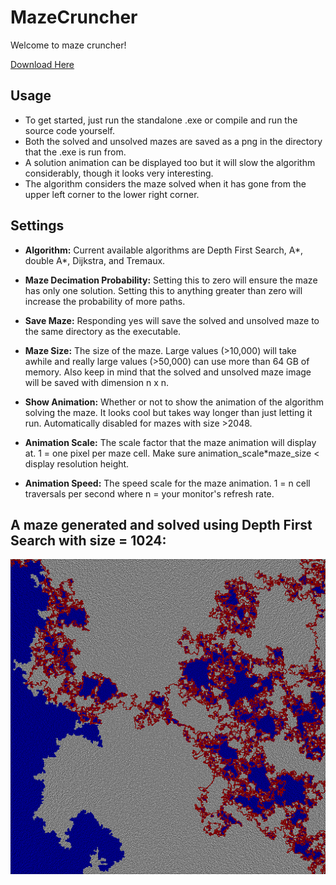 # MazeCruncher
Welcome to maze cruncher!

<a href="https://github.com/ihawn/MazeCruncher/releases/tag/MazeCruncher">Download Here</a>

## Usage
* To get started, just run the standalone .exe or compile and run the source code yourself.
* Both the solved and unsolved mazes are saved as a png in the directory that the .exe is run from.
* A solution animation can be displayed too but it will slow the algorithm considerably, though it looks very interesting.
* The algorithm considers the maze solved when it has gone from the upper left corner to the lower right corner. 

## Settings

* **Algorithm:** Current available algorithms are Depth First Search, A*, double A*, Dijkstra, and Tremaux.

* **Maze Decimation Probability:** Setting this to zero will ensure the maze has only one solution. Setting this to anything greater than zero will increase the probability of more paths.

* **Save Maze:** Responding yes will save the solved and unsolved maze to the same directory as the executable.

* **Maze Size:** The size of the maze. Large values (>10,000) will take awhile and really large values (>50,000) can use more than 64 GB of memory. Also keep in mind that the solved and unsolved maze image will be saved with dimension n x n.

* **Show Animation:** Whether or not to show the animation of the algorithm solving the maze. It looks cool but takes way longer than just letting it run. Automatically disabled for mazes with size >2048.

* **Animation Scale:** The scale factor that the maze animation will display at. 1 = one pixel per maze cell. Make sure animation_scale*maze_size < display resolution height.

* **Animation Speed:** The speed scale for the maze animation. 1 = n cell traversals per second where n = your monitor's refresh rate.

## A maze generated and solved using Depth First Search with size = 1024:

![alt text](https://github.com/ihawn/MazeCruncher/blob/main/1024.png)
